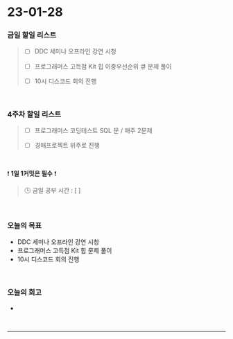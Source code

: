 # 23-01-28
### 금일 할일 리스트
> - [ ]  DDC 세미나 오프라인 강연 시청
>
> - [ ]  프로그래머스 고득점 Kit 힙 이중우선순위 큐 문제 풀이
>
> - [ ]  10시 디스코드 회의 진행

<br/>

### 4주차 할일 리스트  

> - [ ]  프로그래머스 코딩테스트 SQL 문 / 매주 2문제  
>
> - [ ]  경매프로젝트 위주로 진행

<br/>

❗ **1일 1커밋은 필수** ❗
> 🕒 금일 공부 시간 : [  ]
  
<br/>

### 오늘의 목표
- DDC 세미나 오프라인 강연 시청
- 프로그래머스 고득점 Kit 힙 문제 풀이
- 10시 디스코드 회의 진행

<br>

### 오늘의 회고
- 

<br/>

------------  